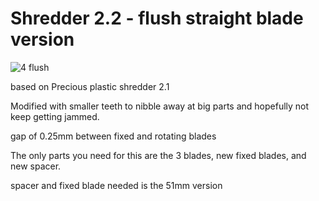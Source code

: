 # Shredder 2.2 - flush straight blade version
![4 flush](https://user-images.githubusercontent.com/71194240/221378129-b3c12dd1-3476-49ad-b792-860675397a71.JPG)

based on Precious plastic shredder 2.1

Modified with smaller teeth to nibble away at big parts and hopefully not keep getting jammed.

gap of 0.25mm between fixed and rotating blades

The only parts you need for this are the 3 blades, new fixed blades, and new spacer. 

spacer and fixed blade needed is the 51mm version
